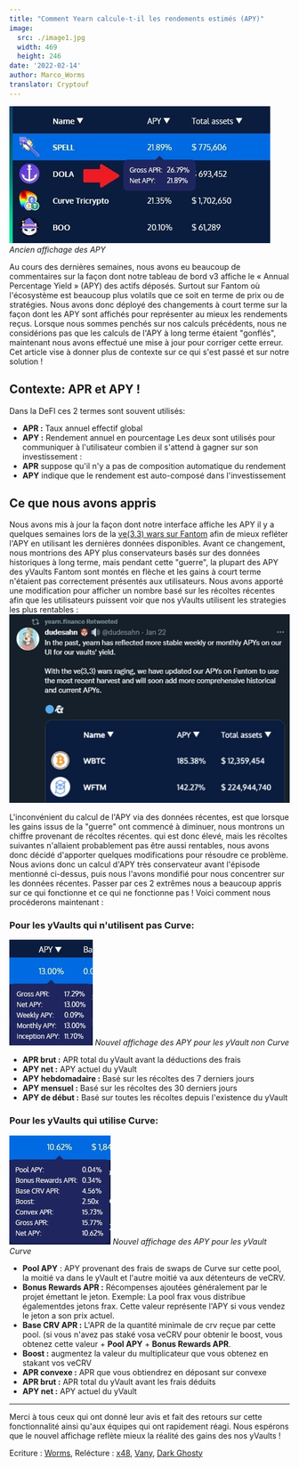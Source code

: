 ```yaml
---
title: "Comment Yearn calcule-t-il les rendements estimés (APY)"
image:
  src: ./image1.jpg
  width: 469
  height: 246
date: '2022-02-14'
author: Marco_Worms
translator: Cryptouf
---
```


![](./image1.jpg?w=469&h=246)
*Ancien affichage des APY*

Au cours des dernières semaines, nous avons eu beaucoup de commentaires sur la façon dont notre tableau de bord v3 affiche le « Annual Percentage Yield » (APY) des actifs déposés. Surtout sur Fantom où l'écosystème est beaucoup plus volatils que ce soit en terme de prix ou de stratégies. Nous avons donc déployé des changements à court terme sur la façon dont les APY sont affichés pour représenter au mieux les rendements reçus. Lorsque nous sommes penchés sur nos calculs précédents, nous ne considérions pas que les calculs de l'APY à long terme étaient "gonflés", maintenant nous avons effectué une mise à jour pour corriger cette erreur. Cet article vise à donner plus de contexte sur ce qui s'est passé et sur notre solution !

## Contexte: APR et APY !
Dans la DeFI ces 2 termes sont souvent utilisés:
* **APR :** Taux annuel effectif global
* **APY :** Rendement annuel en pourcentage
Les deux sont utilisés pour communiquer à l'utilisateur combien il s'attend à gagner sur son investissement :
* **APR** suppose qu'il n'y a pas de composition automatique du rendement
* **APY** indique que le rendement est auto-composé dans l'investissement

## Ce que nous avons appris
Nous avons mis à jour la façon dont notre interface affiche les APY il y a quelques semaines lors de la [ve(3,3) wars sur Fantom](https://twitter.com/iearnfinance/status/1484570907041357828) afin de mieux refléter l'APY en utilisant les dernières données disponibles. Avant ce changement, nous montrions des APY plus conservateurs basés sur des données historiques à long terme, mais pendant cette "guerre", la plupart des APY des yVaults Fantom sont montés en flèche et les gains à court terme n'étaient pas correctement présentés aux utilisateurs. Nous avons apporté une modification pour afficher un nombre basé sur les récoltes récentes afin que les utilisateurs puissent voir que nos yVaults utilisent les strategies les plus rentables :
![](./image2.jpg?w=591&h=397)

L'inconvénient du calcul de l'APY via des données récentes, est que lorsque les gains issus de la "guerre" ont commencé à diminuer, nous montrons un chiffre provenant de récoltes récentes. qui est donc élevé, mais les récoltes suivantes n'allaient probablement pas être aussi rentables, nous avons donc décidé d'apporter quelques modifications pour résoudre ce problème.
Nous avions donc un calcul d'APY très conservateur avant l'épisode mentionné ci-dessus, puis nous l'avons mondifié pour nous concentrer sur les données récentes. Passer par ces 2 extrêmes nous a beaucoup appris sur ce qui fonctionne et ce qui ne fonctionne pas ! Voici comment nous procéderons maintenant :

### Pour les yVaults qui n'utilisent pas Curve:

![](./image3.jpg?w=150&h=190)
*Nouvel affichage des APY pour les yVault non Curve*

* **APR brut :** APR total du yVault avant la déductions des frais 
* **APY net :** APY actuel du yVault
* **APY hebdomadaire :** Basé sur les récoltes des 7 derniers jours
* **APY mensuel :** Basé sur les récoltes des 30 derniers jours
* **APY de début :** Basé sur toutes les récoltes depuis l'existence du yVault

### Pour les yVaults qui utilise Curve:

![](./image4.jpg?w=182&h=196)
*Nouvel affichage des APY pour les yVault Curve*

* **Pool APY** :  APY provenant des frais de swaps de Curve sur cette pool, la moitié va dans le yVault et l'autre moitié va aux détenteurs de veCRV.
* **Bonus Rewards APR :** Récompenses ajoutées généralement par le projet émettant  le jeton. Exemple: La pool frax vous distribue égalementdes jetons frax. Cette valeur représente l'APY si vous vendez le jeton a son prix actuel.
* **Base CRV APR :** L'APR de la quantité minimale de crv reçue par cette pool. (si vous n'avez pas staké vosa veCRV pour obtenir le boost, vous obtenez cette valeur + **Pool APY** + **Bonus Rewards APR**.
* **Boost :** augmentez la valeur du multiplicateur que vous obtenez en stakant vos veCRV 
* **APR convexe :** APR que vous obtiendrez en déposant sur convexe
* **APR brut :** APR total du yVault avant les frais déduits
* **APY net :** APY actuel du yVault

---

Merci à tous ceux qui ont donné leur avis et fait des retours sur cette fonctionnalité ainsi qu'aux équipes qui ont rapidement réagi. Nous espérons que le nouvel affichage reflète mieux la réalité des gains des nos yVaults !

Ecriture : [Worms](https://twitter.com/MarcoWorms), Relécture : [x48](https://twitter.com/x48_crypto), [Vany](https://twitter.com/vannny365), [Dark Ghosty](https://github.com/DarkGhost7)
